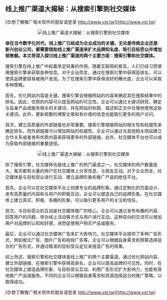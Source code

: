 ## **线上推广渠道大揭秘：从搜索引擎到社交媒体**

[😍想了解推广相关软件的朋友请登录 http://www.vst.tw](http://www.vst.tw)

 <center><img src="https://vst.tw/MP4/tuiguang/png/0.png" alt="线上推广渠道大揭秘：从搜索引擎到社交媒体"></center>

**😄在当今数字化时代，线上推广已经成为企业成功的关键。无论是传统企业还是新兴创业公司，都需要借助线上推广渠道来扩大品牌知名度、吸引目标受众并增加销售额。本文将深入探讨线上推广渠道的两个主要方面：搜索引擎和社交媒体。**

搜索引擎在线上推广中起着举足轻重的作用。随着互联网的普及，人们已经习惯使用搜索引擎来获取各种信息。对于企业而言，通过在搜索引擎中获得高排名，可以使其品牌更容易被用户发现。为了在搜索引擎中获得良好的曝光度，企业可以采取多种策略。

首先，优化网站内容是关键。搜索引擎会根据网站的内容来确定其在搜索结果中的排名。因此，优质的内容可以提高网站的可见性。企业可以通过关键词研究，确定与自身产品或服务相关的关键词，并在网站的标题、描述和正文中合理地使用这些关键词。此外，更新频繁的博客文章和有价值的信息也能吸引更多的用户访问。

其次，建立高质量的外部链接也非常重要。搜索引擎根据网站的相关性和权威性来确定排名，而外部链接可以增加网站的权威性。企业可以通过与其他相关网站建立合作关系或者发布优质内容来获得更多的外部链接。此外，社交媒体平台也可以成为获取外部链接的重要途径。

 <center><img src="https://vst.tw/MP4/tuiguang/png/6.png" alt="线上推广渠道大揭秘：从搜索引擎到社交媒体"></center>

除了搜索引擎，社交媒体也是线上推广的热门渠道之一。社交媒体的用户数量庞大，每天都有大量的用户在社交媒体上分享信息、与朋友互动。对于企业而言，社交媒体是与目标受众进行互动、建立品牌形象和推广产品的绝佳平台。

首先，企业可以在社交媒体平台上创建专业的品牌形象。通过定制化的页面设计、发布高质量的内容和与用户的积极互动，企业可以塑造自己的品牌形象。在社交媒体上建立真实、积极、有趣的形象，可以吸引更多用户的关注和信任。

其次，与目标受众的互动是社交媒体推广的核心。企业可以通过发布有趣的内容、回答用户的问题、举办线上活动等方式与用户进行互动。这种双向的交流可以增加用户对品牌的认知和好感，进而促使用户购买产品或服务。

最后，企业可以通过社交媒体广告来扩大影响力。社交媒体平台提供了多种广告形式，例如推文广告、图片广告和视频广告等。企业可以根据自身需求和预算选择适合的广告形式，并通过精准的目标受众定位来提高广告的效果。

综上所述，搜索引擎和社交媒体是线上推广的两个主要渠道。通过优化网站内容、建立外部链接、在搜索引擎中获得高排名，企业可以提高品牌的可见性。同时，在社交媒体上塑造品牌形象、与目标受众互动、利用广告形式扩大影响力，也能有效地推广产品或服务。不同的企业可以根据自身需求和资源选择适合的推广策略，以取得成功。

[😍想了解推广相关软件的朋友请登录 http://www.vst.tw](http://www.vst.tw)



